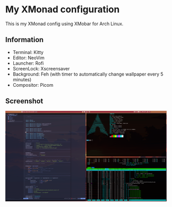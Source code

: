 # My XMonad configuration

This is my XMonad config using XMobar for Arch Linux.

## Information

- Terminal: Kitty
- Editor: NeoVim
- Launcher: Rofi
- ScreenLock: Xscreensaver
- Background: Feh (with timer to automatically change wallpaper every 5 minutes)
- Compositor: Picom

## Screenshot

![](img/2024-04-22_12:23:42.png "configview")